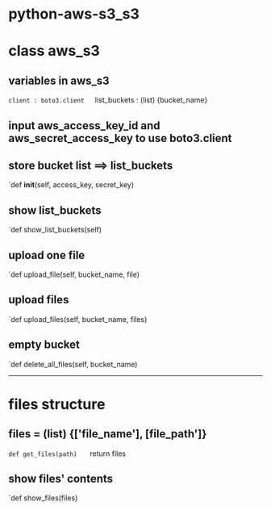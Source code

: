 python-aws-s3\_s3
============
# class aws\_s3

## variables in aws\_s3  
`client : boto3.client  
`list_buckets : (list) {bucket_name}  
  
  
## input aws\_access\_key\_id and aws\_secret\_access\_key to use boto3.client  
## store bucket list ==> list\_buckets  
`def __init__(self, access_key, secret_key)  
  
  
## show list\_buckets  
`def show_list_buckets(self)  
  
  
## upload one file  
`def upload_file(self, bucket_name, file)  
  
  
## upload files  
`def upload_files(self, bucket_name, files)  
  
  
## empty bucket  
`def delete_all_files(self, bucket_name)


-------------------------------------------------------
  
# files structure  
## files = (list) {['file_name'], [file_path']}  
`def get_files(path)  
`	return files  
  
  
## show files' contents  
`def show_files(files)  
